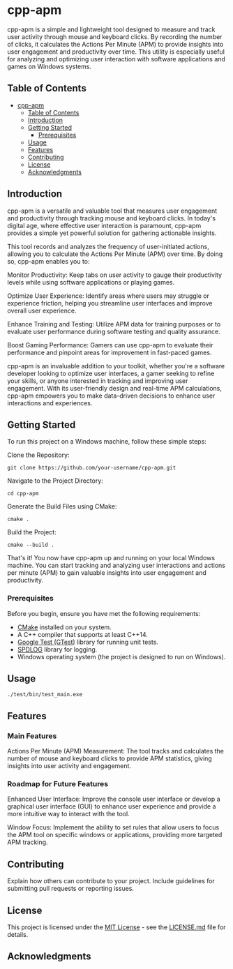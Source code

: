 # cpp-apm

cpp-apm is a simple and lightweight tool designed to measure and track user activity through mouse and keyboard clicks. By recording the number of clicks, it calculates the Actions Per Minute (APM) to provide insights into user engagement and productivity over time. This utility is especially useful for analyzing and optimizing user interaction with software applications and games on Windows systems.

## Table of Contents

- [cpp-apm](#project-name)
  - [Table of Contents](#table-of-contents)
  - [Introduction](#introduction)
  - [Getting Started](#getting-started)
    - [Prerequisites](#prerequisites)
  - [Usage](#usage)
  - [Features](#features)
  - [Contributing](#contributing)
  - [License](#license)
  - [Acknowledgments](#acknowledgments)

## Introduction

cpp-apm is a versatile and valuable tool that measures user engagement and productivity through tracking mouse and keyboard clicks. In today's digital age, where effective user interaction is paramount, cpp-apm provides a simple yet powerful solution for gathering actionable insights.

This tool records and analyzes the frequency of user-initiated actions, allowing you to calculate the Actions Per Minute (APM) over time. By doing so, cpp-apm enables you to:

Monitor Productivity: Keep tabs on user activity to gauge their productivity levels while using software applications or playing games.

Optimize User Experience: Identify areas where users may struggle or experience friction, helping you streamline user interfaces and improve overall user experience.

Enhance Training and Testing: Utilize APM data for training purposes or to evaluate user performance during software testing and quality assurance.

Boost Gaming Performance: Gamers can use cpp-apm to evaluate their performance and pinpoint areas for improvement in fast-paced games.

cpp-apm is an invaluable addition to your toolkit, whether you're a software developer looking to optimize user interfaces, a gamer seeking to refine your skills, or anyone interested in tracking and improving user engagement. With its user-friendly design and real-time APM calculations, cpp-apm empowers you to make data-driven decisions to enhance user interactions and experiences.

## Getting Started

To run this project on a Windows machine, follow these simple steps:

Clone the Repository:

```
git clone https://github.com/your-username/cpp-apm.git
```
Navigate to the Project Directory:

```
cd cpp-apm
```
Generate the Build Files using CMake:
```
cmake .
```
Build the Project:
```
cmake --build .
```
That's it! You now have cpp-apm up and running on your local Windows machine. You can start tracking and analyzing user interactions and actions per minute (APM) to gain valuable insights into user engagement and productivity.

### Prerequisites

Before you begin, ensure you have met the following requirements:

- [CMake](https://cmake.org/) installed on your system.
- A C++ compiler that supports at least C++14.
- [Google Test (GTest)](https://github.com/google/googletest) library for running unit tests.
- [SPDLOG](https://github.com/gabime/spdlog) library for logging.
- Windows operating system (the project is designed to run on Windows).

## Usage

```
./test/bin/test_main.exe
```

## Features

### Main Features
Actions Per Minute (APM) Measurement: The tool tracks and calculates the number of mouse and keyboard clicks to provide APM statistics, giving insights into user activity and engagement.

### Roadmap for Future Features
Enhanced User Interface: Improve the console user interface or develop a graphical user interface (GUI) to enhance user experience and provide a more intuitive way to interact with the tool.

Window Focus: Implement the ability to set rules that allow users to focus the APM tool on specific windows or applications, providing more targeted APM tracking.

## Contributing

Explain how others can contribute to your project. Include guidelines for submitting pull requests or reporting issues.

## License

This project is licensed under the [MIT License](LICENSE.md) - see the [LICENSE.md](LICENSE.md) file for details.

## Acknowledgments

